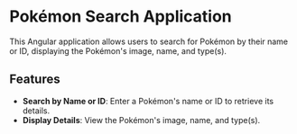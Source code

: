 # Pokémon Search Application

This Angular application allows users to search for Pokémon by their name or ID, displaying the Pokémon's image, name, and type(s).

## Features

- **Search by Name or ID**: Enter a Pokémon's name or ID to retrieve its details.
- **Display Details**: View the Pokémon's image, name, and type(s).


